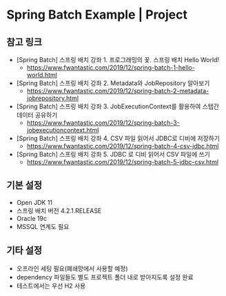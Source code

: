 # Spring Batch Example | Project

## 참고 링크
- [Spring Batch] 스프링 배치 강좌 1. 프로그래밍의 꽃. 스프링 배치 Hello World!
  - https://www.fwantastic.com/2019/12/spring-batch-1-hello-world.html
- [Spring Batch] 스프링 배치 강좌 2. Metadata와 JobRepository 알아보기
  - https://www.fwantastic.com/2019/12/spring-batch-2-metadata-jobrepository.html
- [Spring Batch] 스프링 배치 강좌 3. JobExecutionContext를 활용하여 스텝간 데이터 공유하기
  - https://www.fwantastic.com/2019/12/spring-batch-3-jobexecutioncontext.html
- [Spring Batch] 스프링 배치 강좌 4. CSV 파일 읽어서 JDBC로 디비에 저장하기
  - https://www.fwantastic.com/2019/12/spring-batch-4-csv-jdbc.html
- [Spring Batch] 스프링 배치 강좌 5. JDBC 로 디비 읽어서 CSV 파일에 쓰기
  - https://www.fwantastic.com/2019/12/spring-batch-5-jdbc-csv.html

## 기본 설정
- Open JDK 11
- 스프링 배치 버전 4.2.1.RELEASE
- Oracle 19c
- MSSQL 연계도 필요

## 기타 설정
- 오프라인 세팅 필요(폐쇄망에서 사용할 예정)
- dependency 파일들도 별도 프로젝트 폴더 내로 받아지도록 설정 완료
- 테스트에서는 우선 H2 사용